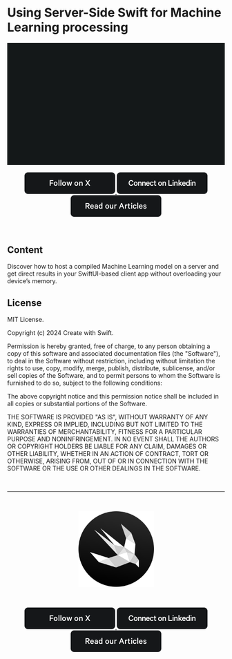 # Using Server-Side Swift for Machine Learning processing

<p align="center">
    <img src="resources/CreatewithSwift-Hero.gif" alt="Ignite logo" />
</p>


<p align="center">
	<a href="https://twitter.com/createwithswift" target="_blank">
		<img src="resources/createwithswift-followonx.png" />
	</a>
	<a href="https://www.linkedin.com/company/create-with-swift/" target="_blank">
		<img src="resources/createwithswift-linkedin.png" />
	</a>
	<a href="https://www.createwithswift.com" target="_blank">
		<img src="resources/createwithswift-articles.png" />
	</a>
</p>

<br />

## Content

Discover how to host a compiled Machine Learning model on a server and get direct results in your SwiftUI-based client app without overloading your device’s memory.


## License

MIT License.

Copyright (c) 2024 Create with Swift.

Permission is hereby granted, free of charge, to any person obtaining a copy
of this software and associated documentation files (the "Software"), to deal
in the Software without restriction, including without limitation the rights
to use, copy, modify, merge, publish, distribute, sublicense, and/or sell
copies of the Software, and to permit persons to whom the Software is
furnished to do so, subject to the following conditions:

The above copyright notice and this permission notice shall be included in all
copies or substantial portions of the Software.

THE SOFTWARE IS PROVIDED "AS IS", WITHOUT WARRANTY OF ANY KIND, EXPRESS OR
IMPLIED, INCLUDING BUT NOT LIMITED TO THE WARRANTIES OF MERCHANTABILITY,
FITNESS FOR A PARTICULAR PURPOSE AND NONINFRINGEMENT. IN NO EVENT SHALL THE
AUTHORS OR COPYRIGHT HOLDERS BE LIABLE FOR ANY CLAIM, DAMAGES OR OTHER
LIABILITY, WHETHER IN AN ACTION OF CONTRACT, TORT OR OTHERWISE, ARISING FROM,
OUT OF OR IN CONNECTION WITH THE SOFTWARE OR THE USE OR OTHER DEALINGS IN THE
SOFTWARE.

<br />

---

<p align="center">&nbsp;</p>

<p align="center">
    <a href="https://www.createwithswift.com">
    <img src="resources/createwithswift_icon_circle.png" alt="Create With Swift Logo" height="175" />
    </a>

</p>

<br />

<p align="center">
	<a href="https://twitter.com/createwithswift" target="_blank">
		<img src="resources/createwithswift-followonx.png" />
	</a>
	<a href="https://www.linkedin.com/company/create-with-swift/" target="_blank">
		<img src="resources/createwithswift-linkedin.png" />
	</a>
	<a href="https://www.createwithswift.com" target="_blank">
		<img src="resources/createwithswift-articles.png" />
	</a>
</p>

<br />

